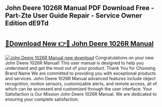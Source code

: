 ## John Deere 1026R Manual PDF Download Free - Part-Zte User Guide Repair - Service Owner Edition dE9Td

# <h2><a href="http://bc10517.oget.top/?id=John+Deere+1026R+Manual">🔗Download New 👉🔴 John Deere 1026R Manual</a></h2>

[![John Deere 1026R Manual new download](https://i.imgur.com/5g1atiW.png)](http://bc10517.oget.top/?id=John+Deere+1026R+Manual)
Congratulations on your new John Deere 1026R Manual! This user manual is designed to help you understand and get the most out of your product. Thank You for Choosing Brand Name We are committed to providing you with exceptional products and services. John Deere 1026R Manual advanced features include object recognition, motion sensors, customizable alerts, and remote access, all of which can be accessed and customized through the user interface. Your Satisfaction is Our Mission John Deere 1026R Manual. We are dedicated to ensuring your complete satisfaction.
